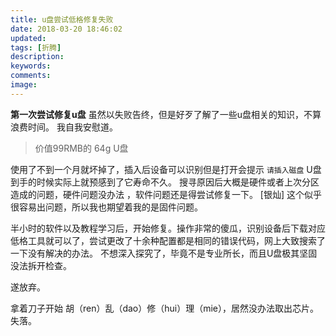 ```yaml
---
title: u盘尝试低格修复失败
date: 2018-03-20 18:46:02
updated:
tags: [折腾]
description: 
keywords:
comments:
image:
---
```

 **第一次尝试修复u盘**
 虽然以失败告终，但是好歹了解了一些u盘相关的知识，不算浪费时间。
 我自我安慰道。
 
 <!--more-->
 
 > 价值99RMB的 64g U盘



使用了不到一个月就坏掉了，插入后设备可以识别但是打开会提示 ` 请插入磁盘 ` 
U盘到手的时候实际上就预感到了它寿命不久。
搜寻原因后大概是硬件或者上次分区造成的问题，硬件问题没办法 ，软件问题还是得尝试修复一下。
[银灿] 这个似乎很容易出问题，所以我也期望着我的是固件问题。

半小时的软件以及教程学习后，开始修复。操作非常的傻瓜，识别设备后下载对应低格工具就可以了，尝试更改了十余种配置都是相同的错误代码，网上大致搜索了一下没有解决的办法。
不想深入探究了，毕竟不是专业所长，而且U盘极其坚固没法拆开检查。

遂放弃。

拿着刀子开始 胡（ren）乱（dao）修（hui）理（mie），居然没办法取出芯片。
失落。